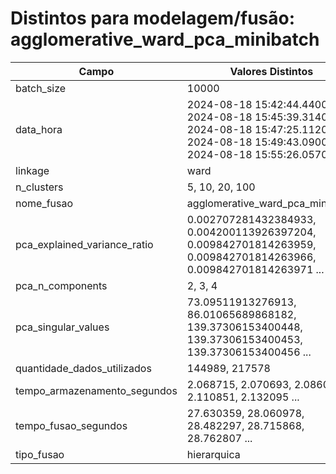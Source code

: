 # Distintos para modelagem/fusão: agglomerative_ward_pca_minibatch

| Campo | Valores Distintos |
|-------|-------------------|
| batch_size | 10000 |
| data_hora | 2024-08-18 15:42:44.440000, 2024-08-18 15:45:39.314000, 2024-08-18 15:47:25.112000, 2024-08-18 15:49:43.090000, 2024-08-18 15:55:26.057000 ... |
| linkage | ward |
| n_clusters | 5, 10, 20, 100 |
| nome_fusao | agglomerative_ward_pca_minibatch |
| pca_explained_variance_ratio | 0.002707281432384933, 0.004200113926397204, 0.009842701814263959, 0.009842701814263966, 0.009842701814263971 ... |
| pca_n_components | 2, 3, 4 |
| pca_singular_values | 73.09511913276913, 86.01065689868182, 139.37306153400448, 139.37306153400453, 139.37306153400456 ... |
| quantidade_dados_utilizados | 144989, 217578 |
| tempo_armazenamento_segundos | 2.068715, 2.070693, 2.086072, 2.110851, 2.132095 ... |
| tempo_fusao_segundos | 27.630359, 28.060978, 28.482297, 28.715868, 28.762807 ... |
| tipo_fusao | hierarquica |
